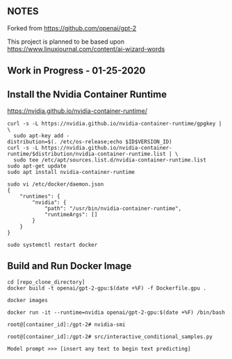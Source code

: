 ## NOTES 
Forked from https://github.com/openai/gpt-2

This project is planned to be based 
upon https://www.linuxjournal.com/content/ai-wizard-words

## Work in Progress - 01-25-2020 ##

## Install the Nvidia Container Runtime
https://nvidia.github.io/nvidia-container-runtime/
```
curl -s -L https://nvidia.github.io/nvidia-container-runtime/gpgkey | \
  sudo apt-key add -
distribution=$(. /etc/os-release;echo $ID$VERSION_ID)
curl -s -L https://nvidia.github.io/nvidia-container-runtime/$distribution/nvidia-container-runtime.list | \
  sudo tee /etc/apt/sources.list.d/nvidia-container-runtime.list
sudo apt-get update
sudo apt install nvidia-container-runtime

sudo vi /etc/docker/daemon.json
{
    "runtimes": {
        "nvidia": {
            "path": "/usr/bin/nvidia-container-runtime",
            "runtimeArgs": []
        }
    }
}

sudo systemctl restart docker

```
## Build and Run Docker Image
```
cd [repo_clone_directory]
docker build -t openai/gpt-2-gpu:$(date +%F) -f Dockerfile.gpu .

docker images

docker run -it --runtime=nvidia openai/gpt-2-gpu:$(date +%F) /bin/bash

root@[container_id]:/gpt-2# nvidia-smi

root@[container_id]:/gpt-2# src/interactive_conditional_samples.py 

Model prompt >>> [insert any text to begin text predicting]

```

